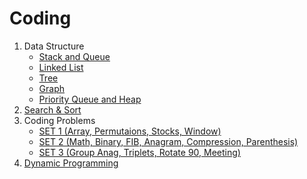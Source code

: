 # Coding

1. Data Structure
   - [Stack and Queue](/stackQueue.ipynb)
   - [Linked List](/linkedList.ipynb)
   - [Tree](/tree.ipynb)
   - [Graph](/graph.ipynb)
   - [Priority Queue and Heap](/heap.ipynb)
1. [Search & Sort](/searchSort.ipynb)
1. Coding Problems
   - [SET 1 (Array, Permutaions, Stocks, Window)](/cp1.ipynb)
   - [SET 2 (Math, Binary, FIB, Anagram, Compression, Parenthesis)](/cp2.ipynb)
   - [SET 3 (Group Anag, Triplets, Rotate 90, Meeting)](/cp3.ipynb)
1. [Dynamic Programming](/dp.ipynb)
